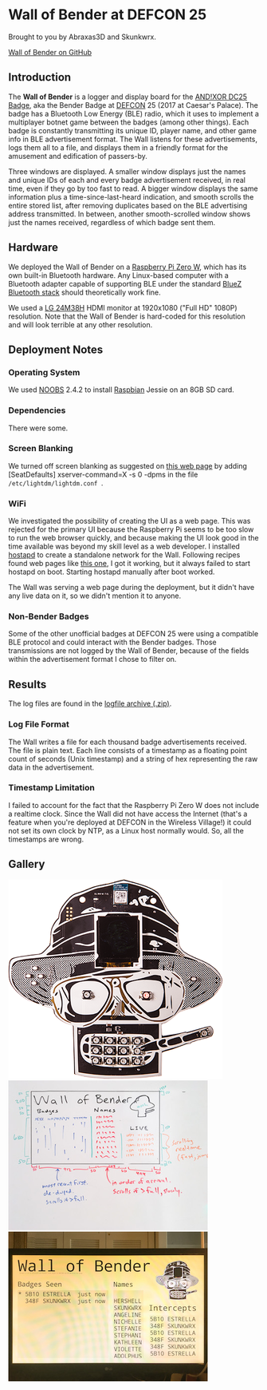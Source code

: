 # Wall of Bender at DEFCON 25

Brought to you by Abraxas3D and Skunkwrx.

[Wall of Bender on GitHub](https://github.com/MustBeArt/wallofbender)

## Introduction

The **Wall of Bender** is a logger and display board for the
[AND!XOR DC25 Badge](https://hackaday.io/project/19121-andxor-dc25-badge),
aka the Bender Badge at
[DEFCON](https://www.defcon.org) 25
(2017 at Caesar's Palace). The badge has a Bluetooth Low Energy (BLE)
radio, which it uses to implement a multiplayer botnet game between the
badges (among other things). Each badge is constantly transmitting its
unique ID, player name, and other game info in BLE advertisement format.
The Wall listens for these advertisements, logs them all to a file, and
displays them in a friendly format for the amusement and edification of
passers-by.

Three windows are displayed. A smaller window displays just the names and
unique IDs of each and every badge advertisement received, in real time,
even if they go by too fast to read. A bigger window displays the same
information plus a time-since-last-heard indication, and smooth scrolls
the entire stored list, after removing duplicates based on the BLE
advertising address transmitted. In between, another smooth-scrolled
window shows just the names received, regardless of which badge sent them.

## Hardware

We deployed the Wall of Bender on a
[Raspberry Pi Zero W](https://www.raspberrypi.org/products/raspberry-pi-zero-w/),
which has its own built-in Bluetooth hardware. Any Linux-based computer
with a Bluetooth adapter capable of supporting BLE under the standard
[BlueZ Bluetooth stack](http://www.bluez.org) should theoretically work fine.

We used a [LG 24M38H](http://www.lg.com/us/monitors/lg-24M38H-B-led-monitor)
HDMI monitor at 1920x1080 ("Full HD" 1080P) resolution. Note that the Wall
of Bender is hard-coded for this resolution and will look terrible at any
other resolution.

## Deployment Notes

### Operating System

We used
[NOOBS](https://www.raspberrypi.org/blog/introducing-noobs/) 2.4.2 to install
[Raspbian](http://raspbian.org) Jessie on an 8GB SD card.

### Dependencies

There were some.

### Screen Blanking

We turned off screen blanking as suggested on
[this web page](http://www.geeks3d.com/hacklab/20160108/how-to-disable-the-blank-screen-on-raspberry-pi-raspbian/)
by adding
    [SeatDefaults]
    xserver-command=X -s 0 -dpms
in the file `/etc/lightdm/lightdm.conf `.

### WiFi

We investigated the possibility of creating the UI as a web page. This was
rejected for the primary UI because the Raspberry Pi seems to be too slow
to run the web browser quickly, and because making the UI look good in the
time available was beyond my skill level as a web developer. I installed
[hostapd](http://w1.fi/hostapd/) to create a standalone network for the
Wall. Following recipes found web pages like
[this one](https://seravo.fi/2014/create-wireless-access-point-hostapd),
I got it working, but it always failed to start hostapd on boot. Starting
hostapd manually after boot worked.

The Wall was serving a web page during the deployment, but it didn't have
any live data on it, so we didn't mention it to anyone.

### Non-Bender Badges

Some of the other unofficial badges at DEFCON 25 were using a compatible
BLE protocol and could interact with the Bender badges. Those transmissions
are not logged by the Wall of Bender, because of the fields within the
advertisement format I chose to filter on.

## Results

The log files are found in the
[logfile archive (.zip)](https://github.com/MustBeArt/wallofbender/logfiles.zip).

### Log File Format

The Wall writes a file for each thousand badge advertisements received.
The file is plain text. Each line consists of a timestamp as a floating
point count of seconds (Unix timestamp) and a string of hex representing
the raw data in the advertisement.

### Timestamp Limitation

I failed to account for the fact that the Raspberry Pi Zero W does not
include a realtime clock. Since the Wall did not have access the Internet
(that's a feature when you're deployed at DEFCON in the Wireless Village!)
it could not set its own clock by NTP, as a Linux host normally would.
So, all the timestamps are wrong.



## Gallery

![AND!XOR DEFCON25 Indie Badge](badge_photo.png)
![Whiteboard design notes](whiteboard.jpg)
![Wall of Bender running in hotel room](running_in_hotel_room.jpg)
